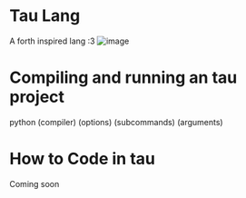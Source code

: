 # Tau Lang

A forth inspired lang :3
![image](https://github.com/LazyBev/tau-lang/assets/157259616/97128299-c355-4448-bce9-b16ddeca7b89)

# Compiling and running an tau project

python (compiler) (options) (subcommands) (arguments)


# How to Code in tau

Coming soon
